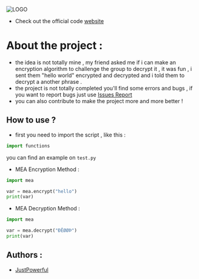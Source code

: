 ![LOGO](https://www.mediafire.com/convkey/e8c7/hbtduchh0f0bmzvzg.jpg)

 - Check out the official code [website](https://justpowerful.github.io/Multiplying-encryption-algorithm/)

# About the project :
- the idea is not totally mine , my friend asked me if i can make an encryption algorithm to challenge the group to decrypt it , it was fun , i sent them "hello world" encrypted and decrypted and i told them to decrypt a another phrase .
- the project is not totally completed you'll find some errors and bugs , if you want to report bugs just use [Issues Report](https://github.com/JustPowerful/Multiplying-encryption-algorithm/issues) 
- you can also contribute to make the project more and more better !

## How to use ?
- first you need to import the script , like this :

```python
import functions
```
you can find an example on ``test.py``

- MEA Encryption Method :

```python
import mea

var = mea.encrypt("hello")
print(var)

```

- MEA Decryption Method :

```python
import mea

var = mea.decrypt("ÐÊØØÞ")
print(var)
```

## Authors :

- [JustPowerful](https://github.com/JustPowerful)
